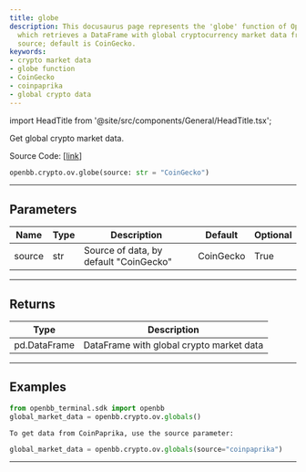 ```yaml
---
title: globe
description: This docusaurus page represents the 'globe' function of OpenBBTerminal
  which retrieves a DataFrame with global cryptocurrency market data from a specified
  source; default is CoinGecko.
keywords:
- crypto market data
- globe function
- CoinGecko
- coinpaprika
- global crypto data
---
```


import HeadTitle from '@site/src/components/General/HeadTitle.tsx';

<HeadTitle title="crypto.ov.globe - Reference | OpenBB SDK Docs" />

Get global crypto market data.

Source Code: [[link](https://github.com/OpenBB-finance/OpenBBTerminal/tree/main/openbb_terminal/cryptocurrency/overview/sdk_helpers.py#L11)]

```python
openbb.crypto.ov.globe(source: str = "CoinGecko")
```

---

## Parameters

| Name | Type | Description | Default | Optional |
| ---- | ---- | ----------- | ------- | -------- |
| source | str | Source of data, by default "CoinGecko" | CoinGecko | True |


---

## Returns

| Type | Description |
| ---- | ----------- |
| pd.DataFrame | DataFrame with global crypto market data |
---

## Examples

```python
from openbb_terminal.sdk import openbb
global_market_data = openbb.crypto.ov.globals()
```

```
To get data from CoinPaprika, use the source parameter:
```
```python
global_market_data = openbb.crypto.ov.globals(source="coinpaprika")
```

---
